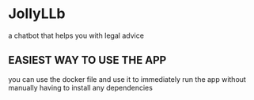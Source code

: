 # JollyLLb
a chatbot that helps you with legal advice


## EASIEST WAY TO USE THE APP

you can use the docker file and use it to immediately run the app without manually having to install any dependencies
